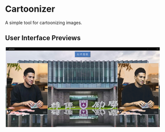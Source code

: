# Cartoonizer

A simple tool for cartoonizing images.

## User Interface Previews

<p align="center">
  <img src="UI.png" alt="UI" width="500"/>
</p>